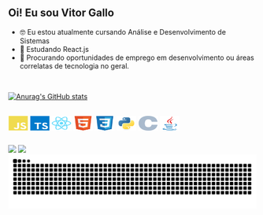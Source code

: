 ## Oi! Eu sou Vitor Gallo 

- 🤓 Eu estou atualmente cursando Análise e Desenvolvimento de Sistemas
- 📖 Estudando React.js
- 💼 Procurando oportunidades de emprego em desenvolvimento ou áreas correlatas de tecnologia no geral.

</br>

[![Anurag's GitHub stats](https://github-readme-stats.vercel.app/api?username=VitorMendesGallo&show_icons=true&theme=tokyonight&rank_icon=github&hide=stars)](https://github.com/anuraghazra/github-readme-stats)



<div style="display: inline_block"><br>
  <img align="center" alt="Vitor-Js" height="30" width="40" src="https://raw.githubusercontent.com/devicons/devicon/master/icons/javascript/javascript-plain.svg">
  <img align="center" alt="Vitor-Ts" height="30" width="40" src="https://raw.githubusercontent.com/devicons/devicon/master/icons/typescript/typescript-plain.svg">
  <img align="center" alt="Vitor-React" height="30" width="40" src="https://raw.githubusercontent.com/devicons/devicon/master/icons/react/react-original.svg">
  <img align="center" alt="Vitor-HTML" height="30" width="40" src="https://raw.githubusercontent.com/devicons/devicon/master/icons/html5/html5-original.svg">
  <img align="center" alt="Vitor-CSS" height="30" width="40" src="https://raw.githubusercontent.com/devicons/devicon/master/icons/css3/css3-original.svg">
  <img align="center" alt="Vitor-Python" height="30" width="40" src="https://raw.githubusercontent.com/devicons/devicon/master/icons/python/python-original.svg">
  <img align="center" alt="Vitor-C" height="30" width="40" src="https://raw.githubusercontent.com/devicons/devicon/master/icons/c/c-original.svg">
  <img align="center" alt="Vitor-Java" height="30" width="40" src="https://raw.githubusercontent.com/devicons/devicon/master/icons/java/java-original.svg">
</div>

##  
<div> 
  <a href = "mailto:vitormendesmoreiragallo@gmail.com"><img src="https://img.shields.io/badge/-Gmail-%23333?style=for-the-badge&logo=gmail&logoColor=white" target="_blank"></a>
  <a href="https://www.linkedin.com/in/vitor-mendes-gallo/" target="_blank"><img src="https://img.shields.io/badge/-LinkedIn-%230077B5?style=for-the-badge&logo=linkedin&logoColor=white" target="_blank"></a> 
</div>

<picture>
  <source media="(prefers-color-scheme: dark)" srcset="https://raw.githubusercontent.com/VitorMendesGallo/VitorMendesGallo/output/github-contribution-grid-snake-dark.svg">
  <source media="(prefers-color-scheme: light)" srcset="https://raw.githubusercontent.com/VitorMendesGallo/VitorMendesGallo/output/github-contribution-grid-snake.svg">
  <img alt="github contribution grid snake animation" src="https://raw.githubusercontent.com/VitorMendesGallo/VitorMendesGallo/output/github-contribution-grid-snake.svg">
</picture>


